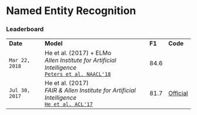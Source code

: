 # Named Entity Recognition

### Leaderboard

<table>
<tr>
<td><b>Date</b></td>
<td><b>Model</b></td>
<td><b>F1</b></td>
<td><b>Code</b></td>
</tr>
<tr>
<td><code>Mar 22, 2018</code></td>
<td>He et al. (2017) + ELMo<br/>
<i>Allen Institute for Artificial Intelligence</i><br/>
<code><a href='http://aclweb.org/anthology/P17-1044'>Peters et al. NAACL'18</a></code>
</td>
<td>84.6</td>
<td><a href=''></a></td>
</tr>
<tr>
<td><code>Jul 30, 2017</code></td>
<td>He et al. (2017)<br/>
<i>FAIR & Allen Institute for Artificial Intelligence</i><br/>
<code><a href=''>He et al. ACL'17</a></code>
</td>
<td>81.7</td>
<td><a href='https://github.com/luheng/deep_srl'>Official</a></td>
</tr>

</table>